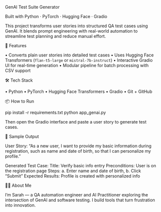 GenAI Test Suite Generator

Built with Python · PyTorch · Hugging Face · Gradio

This project transforms user stories into structured QA test cases using GenAI. It blends prompt engineering with real-world automation to streamline test planning and reduce manual effort.

🚀 Features

• Converts plain user stories into detailed test cases
• Uses Hugging Face Transformers (`flan-t5-large` or `mistral-7b-instruct`)
• Interactive Gradio UI for real-time generation
• Modular pipeline for batch processing with CSV support


🛠️ Tech Stack

• Python
• PyTorch
• Hugging Face Transformers
• Gradio
• Git + GitHub


📦 How to Run

pip install -r requirements.txt
python app_genai.py


Then open the Gradio interface and paste a user story to generate test cases.

📸 Sample Output

User Story:
“As a new user, I want to provide my basic information during registration, such as name and date of birth, so that I can personalize my profile.”

Generated Test Case:
Title: Verify basic info entry
Preconditions: User is on the registration page
Steps: a. Enter name and date of birth, b. Click “Submit”
Expected Results: Profile is created with personalized info

👩‍💻 About Me

I’m Sarah — a QA automation engineer and AI Practitioner exploring the intersection of GenAI and software testing. I build tools that turn frustration into innovation.
